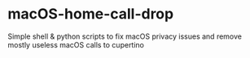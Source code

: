 # macOS-home-call-drop
Simple shell &amp; python scripts to fix macOS privacy issues and remove mostly useless macOS calls to cupertino
